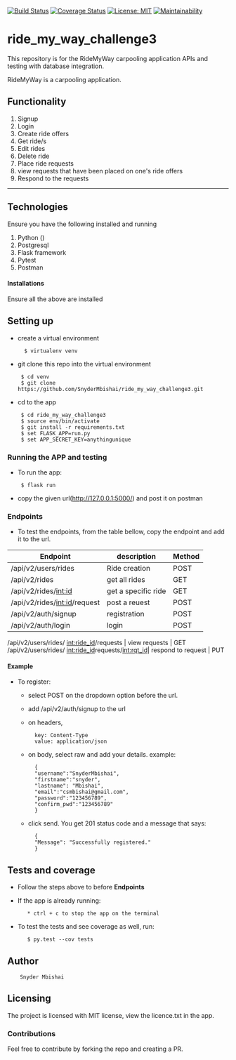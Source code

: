 [![Build Status](https://travis-ci.org/SnyderMbishai/ride_my_way_challenge3.svg?branch=develop)](https://travis-ci.org/SnyderMbishai/ride_my_way_challenge3)
[![Coverage Status](https://coveralls.io/repos/github/SnyderMbishai/ride_my_way_challenge3/badge.svg)](https://coveralls.io/github/SnyderMbishai/ride_my_way_challenge3)
[![License: MIT](https://img.shields.io/badge/License-MIT-yellow.svg)](https://opensource.org/licenses/MIT)
[![Maintainability](https://api.codeclimate.com/v1/badges/2c227c39c50557014ffa/maintainability)](https://codeclimate.com/github/SnyderMbishai/ride_my_way_challenge3/maintainability)

# ride_my_way_challenge3

This repository is for the RideMyWay carpooling application APIs and testing with database integration.

RideMyWay is a carpooling application.

## Functionality

1. Signup
2. Login
3. Create ride offers
4. Get ride/s
5. Edit rides
6. Delete ride
6. Place ride requests
7. view requests that have been placed on one's ride offers
8. Respond to the requests

___________________________________________________________________________________________________

## Technologies
Ensure you have the following installed and running
1. Python ()
2. Postgresql
2. Flask framework
3. Pytest
4. Postman

#### Installations

Ensure all the above are installed

## Setting up 
* create a virtual environment

        $ virtualenv venv

* git clone this repo into the virtual environment

       $ cd venv
       $ git clone https://github.com/SnyderMbishai/ride_my_way_challenge3.git

* cd to the app

       $ cd ride_my_way_challenge3
       $ source env/bin/activate
       $ git install -r requirements.txt
       $ set FLASK_APP=run.py
       $ set APP_SECRET_KEY=anythingunique
       
### Running the APP and testing
* To run the app:

       $ flask run

* copy the given url(http://127.0.0.1:5000/) and post it on postman

### Endpoints

* To test the endpoints, from the table bellow, copy the endpoint and add it to the url.

Endpoint                          | description         | Method
----------------------------------|---------------------|--------
/api/v2/users/rides               | Ride creation       | POST
/api/v2/rides                     | get all rides       | GET
/api/v2/rides/<int:id>            | get a specific ride | GET
/api/v2/rides/<int:id>/request    | post a reuest       | POST
/api/v2/auth/signup               | registration        | POST
/api/v2/auth/login                | login               | POST
/api/v2/users/rides/
<int:ride_id>/requests            | view requests       | GET
/api/v2/users/rides/
<int:ride_id>requests/<int:rqt_id>| respond to request  | PUT

#### Example
* To register:

    - select POST on the dropdown option before the url.

    - add /api/v2/auth/signup to the url

    - on headers, 

            key: Content-Type
            value: application/json

    - on body, select raw and add your details. example:

            {
            "username":"SnyderMbishai",
            "firstname":"snyder",
            "lastname": "Mbishai",
            "email":"csmbishai@gmail.com",
            "password":"123456789",
            "confirm_pwd":"123456789"
            }

    - click send. You get 201 status code and a message that says:

            {
            "Message": "Successfully registered."
            }

## Tests and coverage

* Follow the steps above to before **Endpoints**
* If the app is already running:

         * ctrl + c to stop the app on the terminal

* To test the tests and see coverage as well, run:

         $ py.test --cov tests

## Author

        Snyder Mbishai

## Licensing

The project is licensed with MIT license, view the licence.txt in the app.

### Contributions

Feel free to contribute by forking the repo and creating a PR.